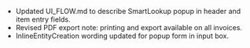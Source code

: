 - Updated UI_FLOW.md to describe SmartLookup popup in header and item entry fields.
- Revised PDF export note: printing and export available on all invoices.
- InlineEntityCreation wording updated for popup form in input box.
